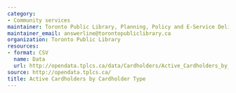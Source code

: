 ```yaml
---
category:
- Community services
maintainer: Toronto Public Library, Planning, Policy and E-Service Delivery
maintainer_email: answerline@torontopubliclibrary.ca
organization: Toronto Public Library
resources:
- format: CSV
  name: Data
  url: http://opendata.tplcs.ca/data/Cardholders/Active_Cardholders_by_Cardholder_Type.csv
source: http://opendata.tplcs.ca/
title: Active Cardholders by Cardholder Type
---
```

